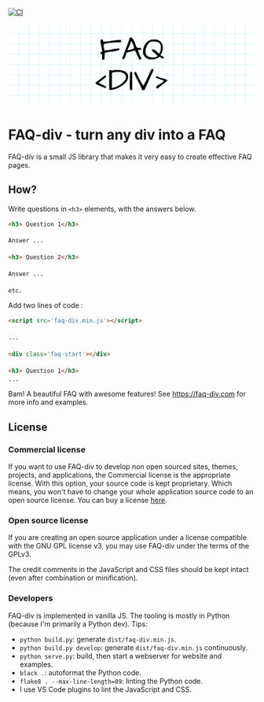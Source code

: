 [![CI](https://github.com/almarklein/faq-div/workflows/CI/badge.svg)](https://github.com/almarklein/faq-div/actions)

![preview](website/img/faqdiv-wide.png)

# FAQ-div - turn any div into a FAQ


FAQ-div is a small JS library that makes it very easy to create effective FAQ pages.


## How?

Write questions in `<h3>` elements, with the answers below.
```html
<h3> Question 1</h3>

Answer ...

<h3> Question 2</h3>

Answer ...

etc.

```

Add two lines of code :
```html
<script src='faq-div.min.js'></script>

...

<div class='faq-start'></div>

<h3> Question 1</h3>
...
```

Bam! A beautiful FAQ with awesome features! See https://faq-div.com for more info and examples.


## License

### Commercial license

If you want to use FAQ-div to develop non open sourced sites, themes, projects, and applications, the Commercial license is the appropriate license. With this option, your source code is kept proprietary. Which means, you won't have to change your whole application source code to an open source license. You can buy a license [here](https://faq-div.com).


### Open source license

If you are creating an open source application under a license compatible with the GNU GPL license v3, you may use FAQ-div under the terms of the GPLv3.

The credit comments in the JavaScript and CSS files should be kept intact (even after combination or minification).


### Developers

FAQ-div is implemented in vanilla JS. The tooling is mostly in Python
(because I'm primarily a Python dev). Tips:

* `python build.py`: generate `dist/faq-div.min.js`.
* `python build.py develop`: generate `dist/faq-div.min.js` continuously.
* `python serve.py`: build, then start a webserver for website and examples.
* `black .`: autoformat the Python code.
* `flake8 . --max-line-length=89`: linting the Python code.
* I use VS Code plugins to lint the JavaScript and CSS.

